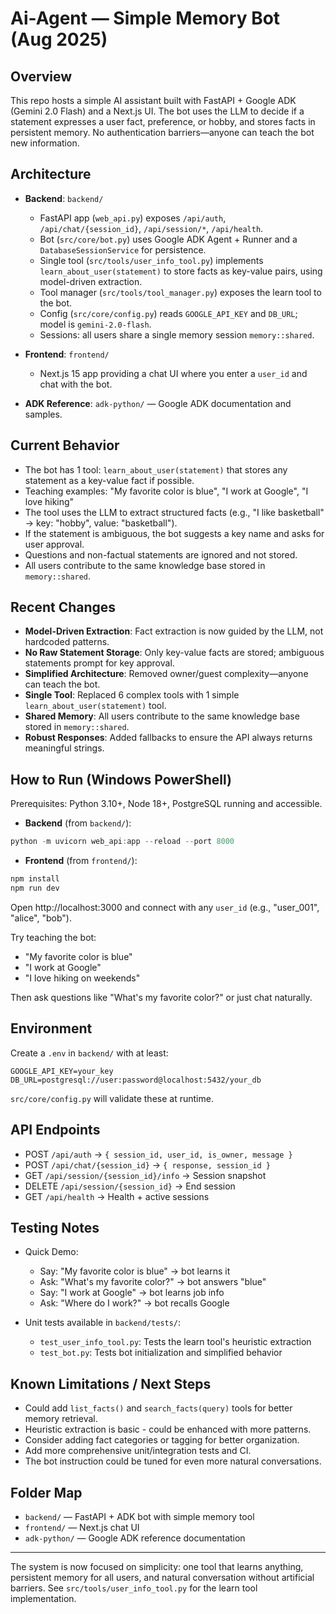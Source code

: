 
# Ai-Agent — Simple Memory Bot (Aug 2025)

## Overview

This repo hosts a simple AI assistant built with FastAPI + Google ADK (Gemini 2.0 Flash) and a Next.js UI. The bot uses the LLM to decide if a statement expresses a user fact, preference, or hobby, and stores facts in persistent memory. No authentication barriers—anyone can teach the bot new information.

## Architecture

- **Backend**: `backend/`
  - FastAPI app (`web_api.py`) exposes `/api/auth`, `/api/chat/{session_id}`, `/api/session/*`, `/api/health`.
  - Bot (`src/core/bot.py`) uses Google ADK Agent + Runner and a `DatabaseSessionService` for persistence.
  - Single tool (`src/tools/user_info_tool.py`) implements `learn_about_user(statement)` to store facts as key-value pairs, using model-driven extraction.
  - Tool manager (`src/tools/tool_manager.py`) exposes the learn tool to the bot.
  - Config (`src/core/config.py`) reads `GOOGLE_API_KEY` and `DB_URL`; model is `gemini-2.0-flash`.
  - Sessions: all users share a single memory session `memory::shared`.

- **Frontend**: `frontend/`
  - Next.js 15 app providing a chat UI where you enter a `user_id` and chat with the bot.

- **ADK Reference**: `adk-python/` — Google ADK documentation and samples.

## Current Behavior

- The bot has 1 tool: `learn_about_user(statement)` that stores any statement as a key-value fact if possible.
- Teaching examples: "My favorite color is blue", "I work at Google", "I love hiking"
- The tool uses the LLM to extract structured facts (e.g., "I like basketball" → key: "hobby", value: "basketball").
- If the statement is ambiguous, the bot suggests a key name and asks for user approval.
- Questions and non-factual statements are ignored and not stored.
- All users contribute to the same knowledge base stored in `memory::shared`.

## Recent Changes

- **Model-Driven Extraction**: Fact extraction is now guided by the LLM, not hardcoded patterns.
- **No Raw Statement Storage**: Only key-value facts are stored; ambiguous statements prompt for key approval.
- **Simplified Architecture**: Removed owner/guest complexity—anyone can teach the bot.
- **Single Tool**: Replaced 6 complex tools with 1 simple `learn_about_user(statement)` tool.
- **Shared Memory**: All users contribute to the same knowledge base stored in `memory::shared`.
- **Robust Responses**: Added fallbacks to ensure the API always returns meaningful strings.

## How to Run (Windows PowerShell)

Prerequisites: Python 3.10+, Node 18+, PostgreSQL running and accessible.

- **Backend** (from `backend/`):
```powershell
python -m uvicorn web_api:app --reload --port 8000
```

- **Frontend** (from `frontend/`):
```powershell
npm install
npm run dev
```

Open http://localhost:3000 and connect with any `user_id` (e.g., "user_001", "alice", "bob").

Try teaching the bot:
- "My favorite color is blue"
- "I work at Google"
- "I love hiking on weekends"

Then ask questions like "What's my favorite color?" or just chat naturally.

## Environment

Create a `.env` in `backend/` with at least:
```
GOOGLE_API_KEY=your_key
DB_URL=postgresql://user:password@localhost:5432/your_db
```

`src/core/config.py` will validate these at runtime.

## API Endpoints

- POST `/api/auth` → `{ session_id, user_id, is_owner, message }`
- POST `/api/chat/{session_id}` → `{ response, session_id }`
- GET `/api/session/{session_id}/info` → Session snapshot
- DELETE `/api/session/{session_id}` → End session
- GET `/api/health` → Health + active sessions

## Testing Notes

- Quick Demo: 
  - Say: "My favorite color is blue" → bot learns it
  - Ask: "What's my favorite color?" → bot answers "blue"
  - Say: "I work at Google" → bot learns job info
  - Ask: "Where do I work?" → bot recalls Google

- Unit tests available in `backend/tests/`:
  - `test_user_info_tool.py`: Tests the learn tool's heuristic extraction
  - `test_bot.py`: Tests bot initialization and simplified behavior

## Known Limitations / Next Steps

- Could add `list_facts()` and `search_facts(query)` tools for better memory retrieval.
- Heuristic extraction is basic - could be enhanced with more patterns.
- Consider adding fact categories or tagging for better organization.
- Add more comprehensive unit/integration tests and CI.
- The bot instruction could be tuned for even more natural conversations.

## Folder Map

- `backend/` — FastAPI + ADK bot with simple memory tool
- `frontend/` — Next.js chat UI
- `adk-python/` — Google ADK reference documentation

---

The system is now focused on simplicity: one tool that learns anything, persistent memory for all users, and natural conversation without artificial barriers. See `src/tools/user_info_tool.py` for the learn tool implementation.
